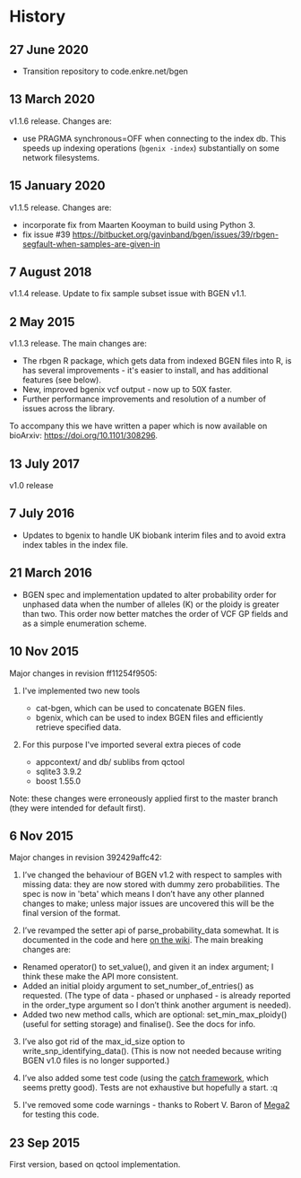 History
====

27 June 2020
----
- Transition repository to code.enkre.net/bgen

13 March 2020
----
v1.1.6 release.  Changes are:

- use PRAGMA synchronous=OFF when connecting to the index db.  This speeds up indexing
operations (`bgenix -index`) substantially on some network filesystems.

15 January 2020
----
v1.1.5 release.  Changes are:

- incorporate fix from Maarten Kooyman to build using Python 3.
- fix issue #39 <https://bitbucket.org/gavinband/bgen/issues/39/rbgen-segfault-when-samples-are-given-in>

7 August 2018
----
v1.1.4 release.  Update to fix sample subset issue with BGEN v1.1.

2 May 2015
-----
v1.1.3 release.  The main changes are:

- The rbgen R package, which gets data from indexed BGEN files into R, is has several improvements - it's easier to install, and has additional features (see below).
- New, improved bgenix vcf output - now up to 50X faster.
- Further performance improvements and resolution of a number of issues across the library.

To accompany this we have written a paper which is now available on bioArxiv: https://doi.org/10.1101/308296. 

13 July 2017
----
v1.0 release

7 July 2016
----

* Updates to bgenix to handle UK biobank interim files and to avoid extra index tables in the index file.

21 March 2016
----

* BGEN spec and implementation updated to alter probability order for unphased data when the number of alleles (K) or the ploidy is greater than two.
This order now better matches the order of VCF GP fields and as a simple enumeration scheme.

10 Nov 2015
----

Major changes in revision ff11254f9505:

1. I've implemented two new tools
    - cat-bgen, which can be used to concatenate BGEN files.
    - bgenix, which can be used to index BGEN files and efficiently retrieve specified data.

2. For this purpose I've imported several extra pieces of code
    - appcontext/ and db/ sublibs from qctool
    - sqlite3 3.9.2
    - boost 1.55.0

Note: these changes were erroneously applied first to the master branch (they were intended for default first).

6 Nov 2015
----
Major changes in revision 392429affc42:

1. I’ve changed the behaviour of BGEN v1.2 with respect to samples with missing data: they are now stored with dummy zero probabilities.  The spec is now in 'beta' which means I don’t have any other planned changes to make; unless major issues are uncovered this will be the final version of the format.

2. I’ve revamped the setter api of parse_probability_data somewhat.  It is documented in the code and here [on the wiki](https://bitbucket.org/gavinband/bgen/wiki/The_Setter_API).  The main breaking changes are:
- Renamed operator() to set_value(), and given it an index argument; I think these make the API more consistent.
- Added an initial ploidy argument to set_number_of_entries() as requested.  (The type of data - phased or unphased - is already reported in the order_type argument so I don’t think another argument is needed).
- Added two new method calls, which are optional: set_min_max_ploidy() (useful for setting storage) and finalise().  See the docs for info.

3. I’ve also got rid of the max_id_size option to write_snp_identifying_data().  (This is now not needed because writing BGEN v1.0 files is no longer supported.)

4. I’ve also added some test code (using the [catch framework](https://github.com/philsquared/catch), which seems pretty good).  Tests are not exhaustive but hopefully a start.
:q
5. I've removed some code warnings - thanks to Robert V. Baron of [Mega2](https://watson.hgen.pitt.edu/docs/mega2_html/mega2.html) for testing this code.

23 Sep 2015
----
First version, based on qctool implementation.
